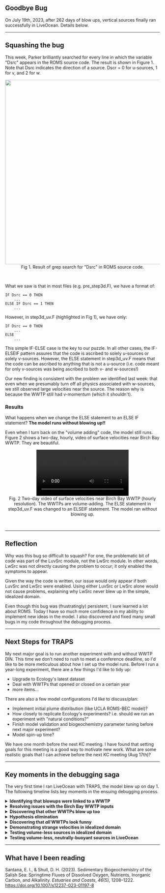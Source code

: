 ## Goodbye Bug

On July 19th, 2023, after 262 days of blow ups, vertical sources finally ran successfully in LiveOcean. Details below.

---
## Squashing the bug

This week, Parker brilliantly searched for every line in which the variable "Dsrc" appears in the ROMS source code. The result is shown in Figure 1. Note that Dsrc indicates the direction of a source. Dscr = 0 for u-sources, 1 for v, and 2 for w.

<p style="text-align:center;"><img src="https://github.com/ajleeson/LO_user/assets/15829099/5746f88f-da94-4a9c-8c58-033e1fbf72e3" width="600"/><br>Fig 1. Result of grep search for "Dsrc" in ROMS source code.</p><br>

What we saw is that in most files (e.g. pre_step3d.F), we have a format of:
```
IF Dsrc == 0 THEN
    ...
ELSE IF Dsrc == 1 THEN
    ...
```

However, in step3d_uv.F (highlighted in Fig 1), we have only:
```
IF Dsrc == 0 THEN
    ...
ELSE
    ...
```

This simple IF-ELSE case is the key to our puzzle. In all other cases, the IF-ELSEIF pattern assures that the code is ascribed to solely u-sources or solely v-sources. However, the ELSE statement in step3d_uv.F means that the code can be ascribed to anything that is not a u-source (i.e. code meant for only v-sources was being ascribed to both v- and w-sources!)

Our new finding is consistent with the problem we identified last week: that even when we presumably turn off all physics associated with w-sources, we still observed large velocities near the source. The reason why is because the WWTP still had v-momentum (which it shouldn't).

### Results

What happens when we change the ELSE statement to an ELSE IF statement?
**The model runs without blowing up!!**

Even when I turn back on the "volume adding" code, the model still runs. Figure 2 shows a two-day, hourly, video of surface velocities near Birch Bay WWTP. They are beautiful.

<p style="text-align:center;"><video src="https://github.com/ajleeson/LO_user/assets/15829099/a0cf438c-ef00-4372-bc18-41b4ca7026e2" controls="controls" style="max-width: 800px;"></video><br>Fig. 2 Two-day video of surface velocities near Birch Bay WWTP (hourly resolution). The WWTPs are volume-adding. The ELSE statement in step3d_uv.F was changed to an ELSEIF statement. The model ran without blowing up.</p><br>

---
## Reflection

Why was this bug so difficult to squash? For one, the problematic bit of code was part of the LuvSrc module, not the LwSrc module. In other words, LwSrc was not directly causing the problem to occur; it only enabled the symptoms to appear.

Given the way the code is written, our issue would only appear if both LuvSrc and LwSrc were enabled. Using either LuvSrc or LwSrc alone would not cause problems, explaining why LwSrc never blew up in the simple, idealized domain.

Even though this bug was (frustratingly) persistent, I sure learned a lot about ROMS. Today I have so much more confidence in my ability to implement new ideas in the model. I also discovered and fixed many small bugs in my code throughout the debugging process.

---
## Next Steps for TRAPS

My next major goal is to run another experiment with and without WWTP DIN. This time we don't need to rush to meet a conference deadline, so I'd like to be more meticulous about how I set up the model runs. Before I run a year-long experiment, there are a few things I'd like to tidy up:

- Upgrade to Ecology's latest dataset
- Deal with WWTPs that opened or closed on a certain year
- more items...

There are also a few model configurations I'd like to discuss/plan:

- Implement initial plume distribution (like UCLA ROMS-BEC model)?
- How closely to replicate Ecology's experiments? i.e. should we run an experiment with "natural conditions?"
- Finish model validation and biogeochemistry parameter tuning before next major experiment?
- Model spin-up time?

We have one month before the next KC meeting. I have found that setting goals for this meeting is a good way to motivate new work. What are some realistic goals that I can achieve before the next KC meeting (Aug 17th)?

---
## Key moments in the debugging saga

The very first time I ran LiveOcean with TRAPS, the model blew up on day 1. The following timeline lists key moments in the ensuing debugging process.

<details><summary><strong>Identifying that blowups were linked to a WWTP</strong></summary>

Using the pan_plot debug plot to look at max/min surface velocities helped pinpoint the problem to Birch Bay WWTP. Identifying that the issue was related to WWTPs helped narrow the scope of the problem.

<p style="text-align:center;"><img src="https://user-images.githubusercontent.com/15829099/200236146-994ce50a-7407-47e3-a883-407d762eb8b7.png" width="600"/><br>Fig 3. Min/max surface velocities of LiveOcean with-TRAPS on hour 20 of 2020.01.01. These velocities come from one of my first model runs with TRAPS.</p><br>

I later discovered that LiveOcean does not blow up on day 1 if I remove Birch Bay WTTP.
</details>

<details><summary><strong>Resolving issues with the Birch Bay WWTP inputs</strong></summary>

We then checked all of our inputs to Birch Bay WWTP. As it turns out, my forcing file actually had several bugs that I needed to fix, including:

- Injecting Nans into the biogeochemistry fields
- Injecting negative DIC into the model
- Using the same name for Birch Bay WWTP and Birch Bay River

However, even after fixing these forcing file problems, Birch Bay WWTP still continued to blow up.
</details>

<details><summary><strong>Discovering that other WWTPs blow up too</strong></summary>

We decided to remove Birch Bay WWTP and let the model run. After two months, we saw a blow up at Oak Harbor Lagoon WWTP in Whidbey Basin (Fig 4). This finding indicated that Birch Bay WWTP was not the sole problem.

<p style="text-align:center;"><img src="https://user-images.githubusercontent.com/15829099/212557264-68abb019-947a-4294-a586-ab7b2f810313.png" width="600"/><br>Fig 4. Comparison of surface velocity profiles near Oak Harbor Lagoon WWTP just before the "with point sources" run blew up.</p><br>

At this point, we brought our issue to the ROMS forum.
</details>

<details><summary><strong>Hypothesis elimination</strong></summary>

We received many good suggestions from the ROMS forum. I then ran test after test to check whether any suggestions could resolve our issue. Some hypotheses that we disproved and some potential solutions that still failed include:

- Discharging to bottom 1/3 sigma layers
- Discharging to all sigma layers
- Discharging to surface layer
- Using different mixing scheme (added mixing along geopotentials)
- Using different turbulence closure model (Kantha-Clayson instead of Canuto-A)
- Removing biogeochemistry
- Using different temperature advection schemes
  - Akima 4th order instead of MPDATA
  - HSIMT instead of MPDATA
- Combining Kantha Clayson and Akima 4th order
- Discharging neutrally-buoyant water (LtracerSrc = FF)
- Changing to different tiling scheme

We also verified that Birch Bay WWTP and Oak Harbor Lagoon WWTP are not especially large dischargers, nor are they located in the shallowest area (Fig. 5)

<p style="text-align:center;"><img src="https://user-images.githubusercontent.com/15829099/221698619-f13916d8-4760-4e83-8810-faa1d00b5238.png" width="400"/><br>Fig 5. WWTP Depth vs. Discharge Rate.</p><br>
</details>

<details><summary><strong>Discovering that <i>all</i> WWTPs look funny</strong></summary>

We removed both Birch Bay WWTP and Oak Harbor Lagoon WWTP, then ran the model for a month with and without the other WWTPs. Figure 6 shows the resulting hydrodynamic difference between the two model runs.

We discovered that even though the other WWTPs are not blowing up, they do not behave in a physically realistic way.

<p style="text-align:center;"><video src="https://user-images.githubusercontent.com/15829099/223488900-46fa150b-5062-4a88-90a7-e9e4489c6521.mp4" controls="controls" style="max-width: 800px;"></video><br>Fig. 6 Hourly movie of the hydrodynamic difference between the "with WWTP" and "no WWTP" run in Main Basin over the month of February.</p><br>
</details>

<details><summary><strong>Demonstrating strange velocities in idealized domain</strong></summary>

After recognizing that all WWTPs behave strangely, we tried to isolate the issue to a single vertical source in a simple domain. John Wilkin kindly shared a flat-shelf, double-periodic domain which became the basis for idealized experiments.

After a series of tests, we found that the vertical sources indirectly induced barotropic velocities by increasing SSH. The associated vertical velocity, omega, also looked somewhat puzzling.

Parker then developed modifications to the ROMS source code which turned off volume associated with vertical sources. The goal of this modification is to turn off the puzzling hydrodynamics that we observed in the idealized domain. It is worth noting that the vertical source never blew up in the idealized domain.
</details>

<details><summary><strong>Testing volume-less sources in idealized domain</strong></summary>

It was important to test the volume-less sources in the idealized domain to ensure that they worked as expected. We identified and corrected issues with forcing inputs because of these idealized tests.

Finally, we demonstrated that volume-less, neutrally-buoyant vertical sources in the idealized domain can discharge tracer concentration without altering the hydrodynamics. The following videos show cross sections of salinity and u from this test. Freshwater is correctly discharging from the source without inducing any velocity.

<p style="text-align:center;"><video src="https://github.com/ajleeson/LO_user/assets/15829099/363cca08-1b5c-48ce-89e0-7e8bc5157ca6" controls="controls" style="max-width: 800px;"></video><br>Fig. 7 Section salinity with volume-less, neutrally-buoyant, freshwater source.</p><br>

<p style="text-align:center;"><video src="https://github.com/ajleeson/LO_user/assets/15829099/95a903a4-1a2d-49bb-b3fd-863b7c257dc4" controls="controls" style="max-width: 800px;"></video><br>Fig. 8 Section u with volume-less, neutrally-buoyant, freshwater source.</p><br>

</details>

<details><summary><strong>Testing volume-less, neutrally-buoyant sources in LiveOcean</strong></summary>

After success in the idealized domain, I tested the volume-less, neutrally-buoyant WWTPs in LiveOcean.

The result of this test produced a key finding: Even when we seemingly turn off all physics associated with WWTPs, they still blow up. In hindsight, this result help illucidate that the model assigns some other hydrodynamic property at the location of WWTPs.

The following day, we found the IF-ELSE conundrum in the LuvSrc module.

</details>

---
## What have I been reading

Santana, E. I., &#38; Shull, D. H. (2023). Sedimentary Biogeochemistry of the Salish Sea: Springtime Fluxes of Dissolved Oxygen, Nutrients, Inorganic Carbon, and Alkalinity. <i>Estuaries and Coasts</i>, <i>46</i>(5), 1208–1222. https://doi.org/10.1007/s12237-023-01197-8